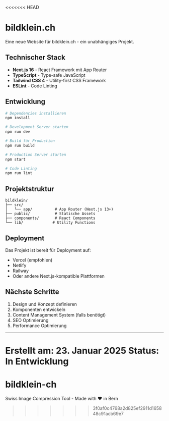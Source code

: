 <<<<<<< HEAD
# bildklein.ch

Eine neue Website für bildklein.ch - ein unabhängiges Projekt.

## Technischer Stack

- **Next.js 16** - React Framework mit App Router
- **TypeScript** - Type-safe JavaScript
- **Tailwind CSS 4** - Utility-first CSS Framework
- **ESLint** - Code Linting

## Entwicklung

```bash
# Dependencies installieren
npm install

# Development Server starten
npm run dev

# Build für Production
npm run build

# Production Server starten
npm start

# Code Linting
npm run lint
```

## Projektstruktur

```
bildklein/
├── src/
│   └── app/          # App Router (Next.js 13+)
├── public/           # Statische Assets
├── components/       # React Components
└── lib/             # Utility Functions
```

## Deployment

Das Projekt ist bereit für Deployment auf:
- Vercel (empfohlen)
- Netlify
- Railway
- Oder andere Next.js-kompatible Plattformen

## Nächste Schritte

1. Design und Konzept definieren
2. Komponenten entwickeln
3. Content Management System (falls benötigt)
4. SEO Optimierung
5. Performance Optimierung

---

**Erstellt am**: 23. Januar 2025
**Status**: In Entwicklung
=======
# bildklein-ch
Swiss Image Compression Tool - Made with ❤️ in Bern
>>>>>>> 3f0af0c4768a2d825ef2911d165848c91acb69e7
